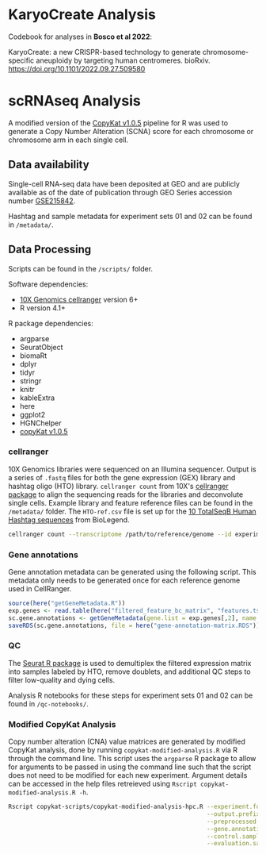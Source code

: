 # KaryoCreate Analysis
Codebook for analyses in **Bosco et al 2022**:

KaryoCreate: a new CRISPR-based technology to generate chromosome-specific aneuploidy by targeting human centromeres. bioRxiv.
https://doi.org/10.1101/2022.09.27.509580

# scRNAseq Analysis

A modified version of the [CopyKat v1.0.5](https://github.com/navinlabcode/copykat) pipeline for R  was used to generate a Copy Number Alteration (SCNA) score for each chromosome or chromosome arm in each single cell.

## Data availability

Single-cell RNA-seq data have been deposited at GEO and are publicly available as of the date of publication through GEO Series accession number [GSE215842](https://www.ncbi.nlm.nih.gov/geo/query/acc.cgi?acc=GSE215842).

Hashtag and sample metadata for experiment sets 01 and 02 can be found in `/metadata/`.

## Data Processing

Scripts can be found in the `/scripts/` folder.

Software dependencies:
- [10X Genomics cellranger](https://support.10xgenomics.com/single-cell-gene-expression/software/pipelines/latest/what-is-cell-ranger) version 6+
- R version 4.1+

R package dependencies:
- argparse
- SeuratObject
- biomaRt
- dplyr
- tidyr
- stringr
- knitr
- kableExtra
- here
- ggplot2
- HGNChelper
- [copyKat v1.0.5](https://github.com/navinlabcode/copykat)

### cellranger

10X Genomics libraries were sequenced on an Illumina sequencer. Output is a series of `.fastq` files for both the gene expression (GEX) library and hashtag oligo (HTO) library. `cellranger count` from 10X's [cellranger package](https://support.10xgenomics.com/single-cell-gene-expression/software/pipelines/latest/what-is-cell-ranger) to align the sequencing reads for the libraries and deconvolute single cells. Example library and feature reference files can be found in the `/metadata/` folder. The `HTO-ref.csv` file is set up for the [10 TotalSeqB Human Hashtag sequences](https://www.biolegend.com/en-us/totalseq) from BioLegend.

```bash
cellranger count --transcriptome /path/to/reference/genome --id experimentName --libraries fastq-libraries.csv --feature-ref HTO-ref.csv
```

### Gene annotations

Gene annotation metadata can be generated using the following script. This metadata only needs to be generated once for each reference genome used in CellRanger.

```R
source(here("getGeneMetadata.R"))
exp.genes <- read.table(here("filtered_feature_bc_matrix", "features.tsv.gz"))
sc.gene.annotations <- getGeneMetadata(gene.list = exp.genes[,2], name.type = "symbol", sex.chr = c("X","Y"))
saveRDS(sc.gene.annotations, file = here("gene-annotation-matrix.RDS"))
```

### QC

The [Seurat R package](https://satijalab.org/seurat/) is used to demultiplex the filtered expression matrix into samples labeled by HTO, remove doublets, and additional QC steps to filter low-quality and dying cells.

Analysis R notebooks for these steps for experiment sets 01 and 02 can be found in `/qc-notebooks/`.

### Modified CopyKat Analysis

Copy number alteration (CNA) value matrices are generated by modified CopyKat analysis, done by running `copykat-modified-analysis.R` via R through the command line. This script uses the `argparse` R package to allow for arguments to be passed in using the command line such that the script does not need to be modified for each new experiment. Argument details can be accessed in the help files retreieved using `Rscript copykat-modified-analysis.R -h`.

```bash
Rscript copykat-scripts/copykat-modified-analysis-hpc.R --experiment.folder folderName \
                                                        --output.prefix prefixName \
                                                        --preprocessed.seurat.object sc.Seurat.HTOdeconvolved.filtered.RDS \
                                                        --gene.annotation.matrix gene-annotation-matrix.RDS \
                                                        --control.samples "HTO-01" \
                                                        --evaluation.samples "HTO-01, HTO-02, HTO-03, HTO-04, HTO-05, HTO-06, HTO-07, HTO-08, HTO-09, HTO-10"
```
